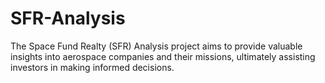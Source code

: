 # SFR-Analysis
The Space Fund Realty (SFR) Analysis project aims to provide valuable insights into aerospace companies and their missions, ultimately assisting investors in making informed decisions.
